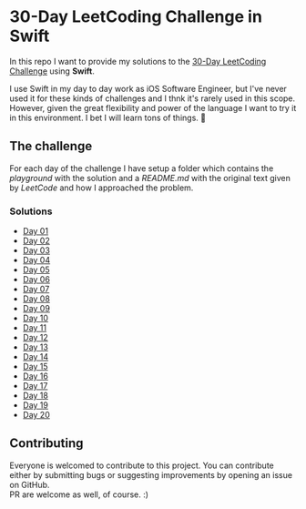 # 30-Day LeetCoding Challenge in **Swift**

In this repo I want to provide my solutions to the [30-Day LeetCoding Challenge](https://leetcode.com/discuss/general-discussion/551411/30-Day-LeetCoding-Challenge) using **Swift**.

I use Swift in my day to day work as iOS Software Engineer, but I've never used it for these kinds of challenges and I thnk it's rarely used in this scope. However, given the great flexibility and power of the language I want to try it in this environment. 
I bet I will learn tons of things. 💪

## The challenge

For each day of the challenge I have setup a folder which contains the *playground* with the solution and a *README.md* with the original text given by *LeetCode* and how I approached the problem.

### Solutions
- [Day 01](https://github.com/MarcoCadei/30-day-leetcode-challenge-swift/tree/master/day01)
- [Day 02](https://github.com/MarcoCadei/30-day-leetcode-challenge-swift/tree/master/day02)
- [Day 03](https://github.com/MarcoCadei/30-day-leetcode-challenge-swift/tree/master/day03)
- [Day 04](https://github.com/MarcoCadei/30-day-leetcode-challenge-swift/tree/master/day04)
- [Day 05](https://github.com/MarcoCadei/30-day-leetcode-challenge-swift/tree/master/day05)
- [Day 06](https://github.com/MarcoCadei/30-day-leetcode-challenge-swift/tree/master/day06)
- [Day 07](https://github.com/MarcoCadei/30-day-leetcode-challenge-swift/tree/master/day07)
- [Day 08](https://github.com/MarcoCadei/30-day-leetcode-challenge-swift/tree/master/day08)
- [Day 09](https://github.com/MarcoCadei/30-day-leetcode-challenge-swift/tree/master/day09)
- [Day 10](https://github.com/MarcoCadei/30-day-leetcode-challenge-swift/tree/master/day10)
- [Day 11](https://github.com/MarcoCadei/30-day-leetcode-challenge-swift/tree/master/day11)
- [Day 12](https://github.com/MarcoCadei/30-day-leetcode-challenge-swift/tree/master/day12)
- [Day 13](https://github.com/MarcoCadei/30-day-leetcode-challenge-swift/tree/master/day13)
- [Day 14](https://github.com/MarcoCadei/30-day-leetcode-challenge-swift/tree/master/day14)
- [Day 15](https://github.com/MarcoCadei/30-day-leetcode-challenge-swift/tree/master/day15)
- [Day 16](https://github.com/MarcoCadei/30-day-leetcode-challenge-swift/tree/master/day16)
- [Day 17](https://github.com/MarcoCadei/30-day-leetcode-challenge-swift/tree/master/day17)
- [Day 18](https://github.com/MarcoCadei/30-day-leetcode-challenge-swift/tree/master/day18)
- [Day 19](https://github.com/MarcoCadei/30-day-leetcode-challenge-swift/tree/master/day19)
- [Day 20](https://github.com/MarcoCadei/30-day-leetcode-challenge-swift/tree/master/day20)

## Contributing

Everyone is welcomed to contribute to this project. 
You can contribute either by submitting bugs or suggesting improvements by opening an issue on GitHub.  
PR are welcome as well, of course. :)
